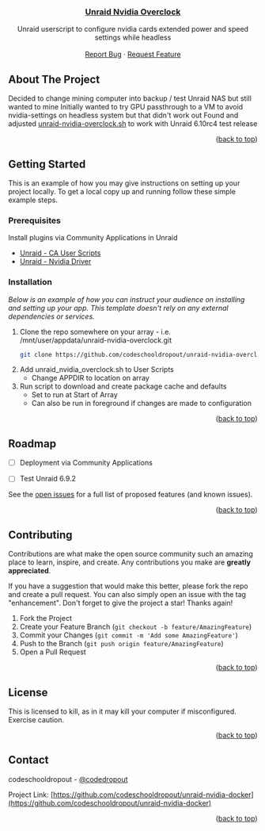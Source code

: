 <div align="center">
  <a href="https://github.com/codeschooldropout/unraid-nvidia-overclock">
    <h3 align="center">Unraid Nvidia Overclock</h3>
  </a>

  <p align="center">
    Unraid userscript to configure nvidia cards extended power and speed settings while headless
    <br />
    <br />
    <a href="https://github.com/codeschooldropout/unraid-nvidia-overclock/issues">Report Bug</a>
    ·
    <a href="https://github.com/codeschooldropout/unraid-nvidia-overclock/issues">Request Feature</a>
  </p>
</div>


<!-- ABOUT THE PROJECT -->
## About The Project

Decided to change mining computer into backup / test Unraid NAS but still wanted to mine
Initially wanted to try GPU passthrough to a VM to avoid nvidia-settings on headless system but that didn't work out
Found and adjusted [unraid-nvidia-overclock.sh](https://gist.github.com/gabrielsond/eea673568c17ff9a4b904cd0eb22760e) to work with Unraid 6.10rc4 test release


<p align="right">(<a href="#top">back to top</a>)</p>


<!-- GETTING STARTED -->
## Getting Started

This is an example of how you may give instructions on setting up your project locally.
To get a local copy up and running follow these simple example steps.

### Prerequisites

Install plugins via Community Applications in Unraid

* [Unraid - CA User Scripts](https://forums.unraid.net/topic/48286-plugin-ca-user-scripts/)
* [Unraid - Nvidia Driver](https://forums.unraid.net/topic/98978-plugin-nvidia-driver/)


### Installation

_Below is an example of how you can instruct your audience on installing and setting up your app. This template doesn't rely on any external dependencies or services._

1. Clone the repo somewhere on your array - i.e. /mnt/user/appdata/unraid-nvidia-overclock.git
   ```sh
   git clone https://github.com/codeschooldropout/unraid-nvidia-overclock.git
   ```
2. Add unraid_nvidia_overclock.sh to User Scripts
   * Change APPDIR to location on array
3. Run script to download and create package cache and defaults
   * Set to run at Start of Array
   * Can also be run in foreground if changes are made to configuration

<p align="right">(<a href="#top">back to top</a>)</p>


<!-- ROADMAP -->
## Roadmap

- [ ] Deployment via Community Applications
- [ ] Test Unraid 6.9.2


See the [open issues](https://github.com/codeschooldropout/unraid-nvidia-overclock/issues) for a full list of proposed features (and known issues).

<p align="right">(<a href="#top">back to top</a>)</p>



<!-- CONTRIBUTING -->
## Contributing

Contributions are what make the open source community such an amazing place to learn, inspire, and create. Any contributions you make are **greatly appreciated**.

If you have a suggestion that would make this better, please fork the repo and create a pull request. You can also simply open an issue with the tag "enhancement".
Don't forget to give the project a star! Thanks again!

1. Fork the Project
2. Create your Feature Branch (`git checkout -b feature/AmazingFeature`)
3. Commit your Changes (`git commit -m 'Add some AmazingFeature'`)
4. Push to the Branch (`git push origin feature/AmazingFeature`)
5. Open a Pull Request

<p align="right">(<a href="#top">back to top</a>)</p>


<!-- LICENSE -->
## License
This is licensed to kill, as in it may kill your computer if misconfigured. Exercise caution.


<p align="right">(<a href="#top">back to top</a>)</p>



<!-- CONTACT -->
## Contact

codeschooldropout - [@codedropout](https://twitter.com/codedropout)

Project Link: [https://github.com/codeschooldropout/unraid-nvidia-docker](https://github.com/codeschooldropout/unraid-nvidia-docker)

<p align="right">(<a href="#top">back to top</a>)</p>